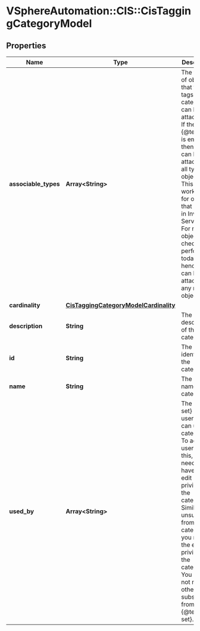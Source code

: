 # VSphereAutomation::CIS::CisTaggingCategoryModel

## Properties
Name | Type | Description | Notes
------------ | ------------- | ------------- | -------------
**associable_types** | **Array&lt;String&gt;** | The types of objects that the tags in this category can be attached to. If the {@term set} is empty, then tags can be attached to all types of objects. This field works only for objects that reside in Inventory Service (IS). For non IS objects, this check is not performed today and hence a tag can be attached to any non IS object. | 
**cardinality** | [**CisTaggingCategoryModelCardinality**](CisTaggingCategoryModelCardinality.md) |  | 
**description** | **String** | The description of the category. | 
**id** | **String** | The unique identifier of the category. | 
**name** | **String** | The display name of the category. | 
**used_by** | **Array&lt;String&gt;** | The {@term set} of users that can use this category. To add users to this, you need to have the edit privilege on the category. Similarly, to unsubscribe from this category, you need the edit privilege on the category. You should not modify other users subscription from this {@term set}. | 


